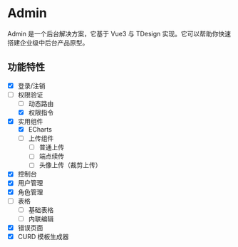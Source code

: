 # Admin

Admin 是一个后台解决方案，它基于 Vue3 与 TDesign 实现。它可以帮助你快速搭建企业级中后台产品原型。

## 功能特性

- [x] 登录/注销
- [ ] 权限验证
  - [ ] 动态路由
  - [x] 权限指令
- [x] 实用组件
  - [x] ECharts
  - [ ] 上传组件
    - [ ] 普通上传
    - [ ] 端点续传
    - [ ] 头像上传（裁剪上传）
- [x] 控制台
- [x] 用户管理
- [x] 角色管理
- [ ] 表格
  - [ ] 基础表格
  - [ ] 内联编辑
- [x] 错误页面
- [x] CURD 模板生成器
